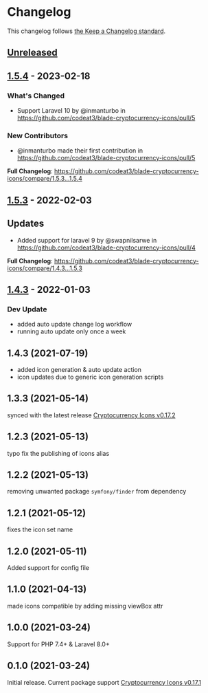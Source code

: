 # Changelog

This changelog follows [the Keep a Changelog standard](https://keepachangelog.com).

## [Unreleased](https://github.com/codeat3/blade-cryptocurrency-icons/compare/1.5.4...HEAD)

## [1.5.4](https://github.com/codeat3/blade-cryptocurrency-icons/compare/1.5.3...1.5.4) - 2023-02-18

### What's Changed

- Support Laravel 10 by @inmanturbo in https://github.com/codeat3/blade-cryptocurrency-icons/pull/5

### New Contributors

- @inmanturbo made their first contribution in https://github.com/codeat3/blade-cryptocurrency-icons/pull/5

**Full Changelog**: https://github.com/codeat3/blade-cryptocurrency-icons/compare/1.5.3...1.5.4

## [1.5.3](https://github.com/codeat3/blade-cryptocurrency-icons/compare/1.4.3...1.5.3) - 2022-02-03

## Updates

- Added support for laravel 9 by @swapnilsarwe in https://github.com/codeat3/blade-cryptocurrency-icons/pull/4

**Full Changelog**: https://github.com/codeat3/blade-cryptocurrency-icons/compare/1.4.3...1.5.3

## [1.4.3](https://github.com/codeat3/blade-cryptocurrency-icons/compare/1.4.3...1.4.3) - 2022-01-03

### Dev Update

- added auto update change log workflow
- running auto update only once a week

## 1.4.3 (2021-07-19)

- added icon generation & auto update action
- icon updates due to generic icon generation scripts

## 1.3.3 (2021-05-14)

synced with the latest release [Cryptocurrency Icons v0.17.2](https://github.com/spothq/cryptocurrency-icons/releases/tag/v0.17.2)

## 1.2.3 (2021-05-13)

typo fix the publishing of icons alias

## 1.2.2 (2021-05-13)

removing unwanted package `symfony/finder` from dependency

## 1.2.1 (2021-05-12)

fixes the icon set name

## 1.2.0 (2021-05-11)

Added support for config file

## 1.1.0 (2021-04-13)

made icons compatible by adding missing viewBox attr

## 1.0.0 (2021-03-24)

Support for PHP 7.4+ & Laravel 8.0+

## 0.1.0 (2021-03-24)

Initial release.
Current package support [Cryptocurrency Icons v0.17.1](https://github.com/spothq/cryptocurrency-icons/releases/tag/v0.17.1)
